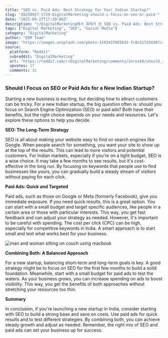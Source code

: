 ```yaml
---
title: "SEO vs. Paid Ads: Best Strategy for Your Indian Startup?"
slug: "20250927-1729-DigitalMarketing-should-i-focus-on-seo-or-paid-"
date: "2025-09-27T17:29:06Z"
description: "r/DigitalMarketing에서 화제가 된 SEO vs. Paid Ads: Best Strategy for Your Indian Startup?에 대한 깊이 있는 분석과 인사이트"
tags: ["Digital Marketing", "SEO", "Social Media"]
category: "DigitalMarketing"
author: "EDM Team"
image: "https://images.unsplash.com/photo-1593437955835-fc8c51725430?crop=entropy&cs=tinysrgb&fit=max&fm=jpg&ixid=M3w3OTU0NDF8MHwxfHNlYXJjaHw1fHxzZW98ZW58MXwwfHx8MTc1ODk5NDEzNXww&ixlib=rb-4.1.0&q=80&w=1080"
source:
  platform: "Reddit"
  subreddit: "DigitalMarketing"
  url: "https://reddit.com/r/DigitalMarketing/comments/1nrnzk8/should_i_focus_on_seo_or_paid_ads_for_a_new/"
  upvotes: 17
  comments: 31
---
```


### Should I Focus on SEO or Paid Ads for a New Indian Startup?

Starting a new business is exciting, but deciding how to attract customers can be tricky. For a new Indian startup, the big question often is: should you focus on Search Engine Optimization (SEO) or paid ads? Both have their benefits, but the right choice depends on your needs and resources. Let's explore these options to help you decide.

**SEO: The Long-Term Strategy**

SEO is all about making your website easy to find on search engines like Google. When people search for something, you want your site to show up at the top of the results. This can lead to more visitors and potential customers. For Indian markets, especially if you're on a tight budget, SEO is a wise choice. It may take a few months to see results, but it's cost-effective in the long run. By focusing on keywords that people use to find businesses like yours, you can gradually build a steady stream of visitors without paying for each click.

**Paid Ads: Quick and Targeted**

Paid ads, such as those on Google or Meta (formerly Facebook), give you immediate exposure. If you need quick results, this is a great option. You can start with a small budget and target specific audiences, like people in a certain area or those with particular interests. This way, you get fast feedback and can adjust your strategy as needed. However, it's important to be careful with spending. The cost per click (CPC) can be high, especially for competitive keywords in India. A smart approach is to start small and test what works best for your business.

![man and woman sitting on couch using macbook](https://images.unsplash.com/photo-1616587896595-51352538155b?crop=entropy&cs=tinysrgb&fit=max&fm=jpg&ixid=M3w3OTU0NDF8MHwxfHNlYXJjaHwxM3x8YnVzaW5lc3MlMjBtZWV0aW5nfGVufDF8MHx8fDE3NTg5OTQxMzZ8MA&ixlib=rb-4.1.0&q=80&w=1080)

**Combining Both: A Balanced Approach**

For a new startup, balancing short-term and long-term goals is key. A good strategy might be to focus on SEO for the first few months to build a solid foundation. Meanwhile, start with a small budget for paid ads to test the waters. As your business grows, you can increase spending on ads to boost visibility. This way, you get the benefits of both approaches without stretching your resources too thin.

**Summary**

In conclusion, if you're launching a new startup in India, consider starting with SEO to build a strong base and save on costs. Use paid ads for quick results and to test different strategies. By combining both, you can achieve steady growth and adjust as needed. Remember, the right mix of SEO and paid ads can set your business up for success.
